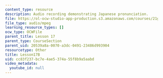 ```yaml
---
content_type: resource
description: Audio recording demonstrating Japanese pronunciation.
file: https://ol-ocw-studio-app-production.s3.amazonaws.com/courses/21g-504-japanese-iv-spring-2009/cc83f237bc7e4ae5374a55f8b9a5aabd_Lesson17B.mp3
file_type: audio/mpeg
learning_resource_types: []
ocw_type: OCWFile
parent_title: Lesson 17
parent_type: CourseSection
parent_uid: 20539a8a-0070-a3dc-0491-23486d993904
resourcetype: Other
title: Lesson17B
uid: cc83f237-bc7e-4ae5-374a-55f8b9a5aabd
video_metadata:
  youtube_id: null
---
```

